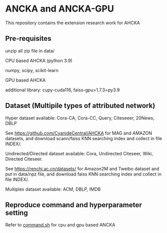 # ANCKA and ANCKA-GPU
This repository contains the extension research work for AHCKA

## Pre-requisites
unzip all zip file in data/

CPU based AHCKA (python 3.9)

numpy, scipy, scikit-learn

GPU based AHCKA

additional library: cupy-cuda116, faiss-gpu=1.7.3=py3.9

## Dataset (Multipile types of attributed network)

Hyper dataset available: Cora-CA, Cora-CC, Query, Citeseeer, 20News, DBLP 

See https://github.com/CyanideCentral/AHCKA for MAG and AMAZON datasets, and download scann/faiss KNN searching index and collect in file INDEX/.

Undirected/Directed dataset available: Cora, Undirected Citeseer, Wiki, Directed Citeseer.

See https://renchi.ac.cn/datasets/ for Amazon2M and Tweibo dataset and put in data/npz file, and download faiss KNN searching index and collect in file INDEX/.

Multiplex dataset available: ACM, DBLP, IMDB

## Reproduce command and hyperparameter setting

Refer to [command.sh](command.sh) for cpu and gpu based ANCKA 